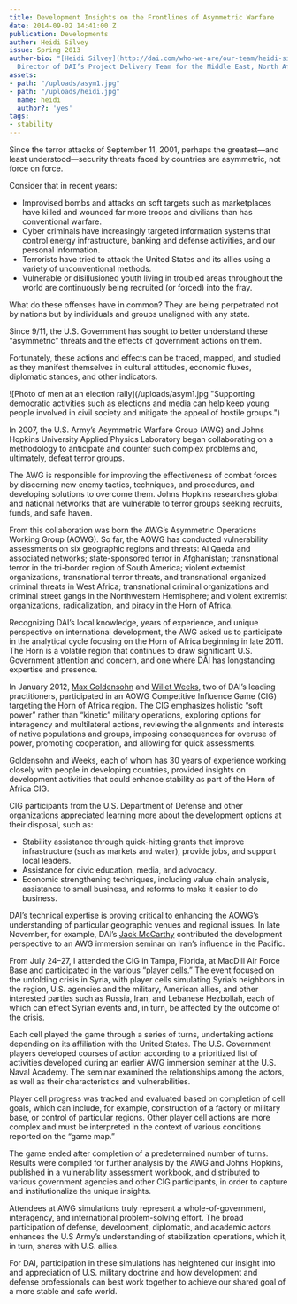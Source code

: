 ```yaml
---
title: Development Insights on the Frontlines of Asymmetric Warfare
date: 2014-09-02 14:41:00 Z
publication: Developments
author: Heidi Silvey
issue: Spring 2013
author-bio: "[Heidi Silvey](http://dai.com/who-we-are/our-team/heidi-silvey) is the
  Director of DAI’s Project Delivery Team for the Middle East, North Africa, and Afghanistan."
assets:
- path: "/uploads/asym1.jpg"
- path: "/uploads/heidi.jpg"
  name: heidi
  author?: 'yes'
tags:
- stability
---
```


<p>Since the terror attacks of September 11, 2001, perhaps the greatest—and least understood—security threats faced by countries are asymmetric, not force on force.</p>


  <p>Consider that in recent years:</p>
  <ul>
    <li>Improvised bombs and attacks on soft targets such as marketplaces have killed and wounded far more troops and civilians than has conventional warfare.</li>
    <li>Cyber criminals have increasingly targeted information systems that control energy infrastructure, banking and defense activities, and our personal information.</li>
    <li>Terrorists have tried to attack the United States and its allies using a variety of unconventional methods.</li>
    <li>Vulnerable or disillusioned youth living in troubled areas throughout the world are continuously being recruited (or forced) into the fray.</li>
  </ul>
  <p>What do these offenses have in common? They are being perpetrated not by nations but by individuals and groups unaligned with any state.</p>
  <p>Since 9/11, the U.S. Government has sought to better understand these “asymmetric” threats and the effects of government actions on them.</p>
  <p>Fortunately, these actions and effects can be traced, mapped, and studied as they manifest themselves in cultural attitudes, economic fluxes, diplomatic stances, and other indicators.</p>
  ![Photo of men at an election rally](/uploads/asym1.jpg "Supporting democratic activities such as elections and media can help keep young people involved in civil society and mitigate the appeal of hostile groups.") 
  <p>In 2007, the U.S. Army’s Asymmetric Warfare Group (AWG) and Johns Hopkins University Applied Physics Laboratory began collaborating on a methodology to anticipate and counter such complex problems and, ultimately, defeat terror groups.</p>
  <p>The AWG is responsible for improving the effectiveness of combat forces by discerning new enemy tactics, techniques, and procedures, and developing solutions to overcome them. Johns Hopkins researches global and national networks that are vulnerable to terror groups seeking recruits, funds, and safe haven.</p>
  <p>From this collaboration was born the AWG’s Asymmetric Operations Working Group (AOWG). So far, the AOWG has conducted vulnerability assessments on six geographic regions and threats: Al Qaeda and associated networks; state-sponsored terror in Afghanistan; transnational terror in the tri-border region of South America; violent extremist organizations, transnational terror threats, and transnational organized criminal threats in West Africa; transnational criminal organizations and criminal street gangs in the Northwestern Hemisphere; and violent extremist organizations, radicalization, and piracy in the Horn of Africa.</p>
  <p>Recognizing DAI’s local knowledge, years of experience, and unique perspective on international development, the AWG asked us to participate in the analytical cycle focusing on the Horn of Africa beginning in late 2011. The Horn is a volatile region that continues to draw significant U.S. Government attention and concern, and one where DAI has longstanding expertise and presence.</p>
  <p>In January 2012, <a href="http://dai.com/who-we-are/our-team/max-goldensohn">Max Goldensohn</a> and <a href="http://dai.com/who-we-are/our-team/willet-weeks">Willet Weeks</a>, two of DAI’s leading practitioners, participated in an AOWG Competitive Influence Game (CIG) targeting the Horn of Africa region. The CIG emphasizes holistic “soft power” rather than “kinetic” military operations, exploring options for interagency and multilateral actions, reviewing the alignments and interests of native populations and groups, imposing consequences for overuse of power, promoting cooperation, and allowing for quick assessments.</p>
  <p>Goldensohn and Weeks, each of whom has 30 years of experience working closely with people in developing countries, provided insights on development activities that could enhance stability as part of the Horn of Africa CIG.</p>
  <p>CIG participants from the U.S. Department of Defense and other organizations appreciated learning more about the development options at their disposal, such as:</p>
  <ul>
    <li>Stability assistance through quick-hitting grants that improve infrastructure (such as markets and water), provide jobs, and support local leaders.</li>
    <li>Assistance for civic education, media, and advocacy.</li>
    <li>Economic strengthening techniques, including value chain analysis, assistance to small business, and reforms to make it easier to do business.</li>
  </ul>
  <p>DAI’s technical expertise is proving critical to enhancing the AOWG’s understanding of particular geographic venues and regional issues. In late November, for example, DAI’s <a href="http://dai.com/who-we-are/our-team/jack-mccarthy">Jack McCarthy</a> contributed the development perspective to an AWG immersion seminar on Iran’s influence in the Pacific.</p>
  <p>From July 24–27, I attended the CIG in Tampa, Florida, at MacDill Air Force Base and participated in the various “player cells.” The event focused on the unfolding crisis in Syria, with player cells simulating Syria’s neighbors in the region, U.S. agencies and the military, American allies, and other interested parties such as Russia, Iran, and Lebanese Hezbollah, each of which can effect Syrian events and, in turn, be affected by the outcome of the crisis.</p>
  <p>Each cell played the game through a series of turns, undertaking actions depending on its affiliation with the United States. The U.S. Government players developed courses of action according to a prioritized list of activities developed during an earlier AWG immersion seminar at the U.S. Naval Academy. The seminar examined the relationships among the actors, as well as their characteristics and vulnerabilities.</p>
  <p>Player cell progress was tracked and evaluated based on completion of cell goals, which can include, for example, construction of a factory or military base, or control of particular regions. Other player cell actions are more complex and must be interpreted in the context of various conditions reported on the “game map.”</p>
  <p>The game ended after completion of a predetermined number of turns. Results were compiled for further analysis by the AWG and Johns Hopkins, published in a vulnerability assessment workbook, and distributed to various government agencies and other CIG participants, in order to capture and institutionalize the unique insights.</p>
  <p>Attendees at AWG simulations truly represent a whole-of-government, interagency, and international problem-solving effort. The broad participation of defense, development, diplomatic, and academic actors enhances the U.S Army’s understanding of stabilization operations, which it, in turn, shares with U.S. allies.</p>
  <p>For DAI, participation in these simulations has heightened our insight into and appreciation of U.S. military doctrine and how development and defense professionals can best work together to achieve our shared goal of a more stable and safe world.</p>
